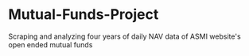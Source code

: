 # Mutual-Funds-Project
Scraping and analyzing four years of daily NAV data of ASMI website's open ended mutual funds
